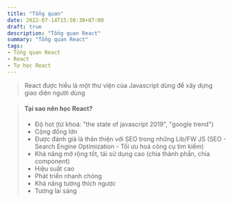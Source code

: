 ```yaml
---
title: "Tổng quan"
date: 2022-07-14T15:50:38+07:00
draft: true
description: "Tổng quan React"
summary: "Tổng quan React"
tags: 
- Tổng quan React
- React
- Tự học React
---
```


> React được hiểu là một thư viện của Javascript dùng để xây dựng giao diện người dùng

> #### Tại sao nên học React?
>
> - Độ hot (từ khoá: "the state of javascript 2019", "google trend")
> - Cộng đồng lớn
> - Được đánh giá là thân thiện với SEO trong những Lib/FW JS (SEO - Search Engine Optimization - Tối ưu hoá công cụ tìm kiếm)
> - Khả năng mở rộng tốt, tái sử dụng cao (chia thành phần, chia component)
> - Hiệu suất cao
> - Phát triển nhanh chóng
> - Khả năng tương thích ngược
> - Tương lai sáng
